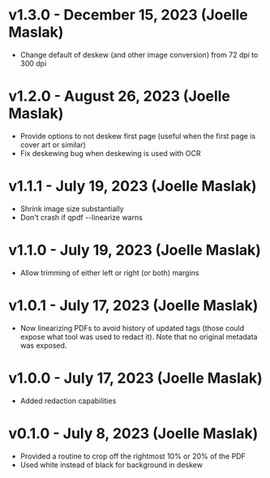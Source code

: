 # v1.3.0 - December 15, 2023 (Joelle Maslak)

 * Change default of deskew (and other image conversion) from 72 dpi to
   300 dpi

# v1.2.0 - August 26, 2023 (Joelle Maslak)

 * Provide options to not deskew first page (useful when the first page
   is cover art or similar)
 * Fix deskewing bug when deskewing is used with OCR

# v1.1.1 - July 19, 2023 (Joelle Maslak)

 * Shrink image size substantially
 * Don't crash if qpdf --linearize warns

# v1.1.0 - July 19, 2023 (Joelle Maslak)

 * Allow trimming of either left or right (or both) margins

# v1.0.1 - July 17, 2023 (Joelle Maslak)

 * Now linearizing PDFs to avoid history of updated tags (those could
   expose what tool was used to redact it). Note that no original
   metadata was exposed.

# v1.0.0 - July 17, 2023 (Joelle Maslak)

 * Added redaction capabilities

# v0.1.0 - July 8, 2023 (Joelle Maslak)

 * Provided a routine to crop off the rightmost 10% or 20% of the PDF
 * Used white instead of black for background in deskew
